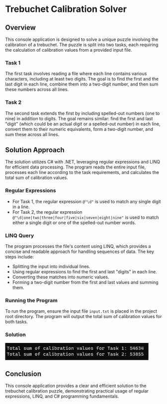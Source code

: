 # Trebuchet Calibration Solver

## Overview
This console application is designed to solve a unique puzzle involving the calibration of a trebuchet. The puzzle is split into two tasks, each requiring the calculation of calibration values from a provided input file.

### Task 1
The first task involves reading a file where each line contains various characters, including at least two digits. The goal is to find the first and the last digit in each line, combine them into a two-digit number, and then sum these numbers across all lines.

### Task 2
The second task extends the first by including spelled-out numbers (one to nine) in addition to digits. The goal remains similar: find the first and last "digit" (which could be an actual digit or a spelled-out number) in each line, convert them to their numeric equivalents, form a two-digit number, and sum these across all lines.

## Solution Approach
The solution utilizes C# with .NET, leveraging regular expressions and LINQ for efficient data processing. The program reads the entire input file, processes each line according to the task requirements, and calculates the total sum of calibration values.

### Regular Expressions
- For Task 1, the regular expression `@"\d"` is used to match any single digit in a line.
- For Task 2, the regular expression `@"\d|one|two|three|four|five|six|seven|eight|nine"` is used to match either a single digit or one of the spelled-out number words.

### LINQ Query
The program processes the file's content using LINQ, which provides a concise and readable approach for handling sequences of data. The key steps include:
- Splitting the input into individual lines.
- Using regular expressions to find the first and last "digits" in each line.
- Converting these matches into numeric values.
- Forming a two-digit number from the first and last values and summing them.

### Running the Program
To run the program, ensure the input file `input.txt` is placed in the project root directory. The program will output the total sum of calibration values for both tasks.

### Solution
![Solution Image](solution.png)

## Conclusion
This console application provides a clear and efficient solution to the trebuchet calibration puzzle, demonstrating practical usage of regular expressions, LINQ, and C# programming fundamentals.
